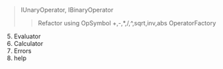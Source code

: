 > IUnaryOperator, IBinaryOperator
>> Refactor using OpSymbol
> +,-,*,/,^,sqrt,inv,abs
> OperatorFactory
5. Evaluator
6. Calculator
7. Errors
8. help
